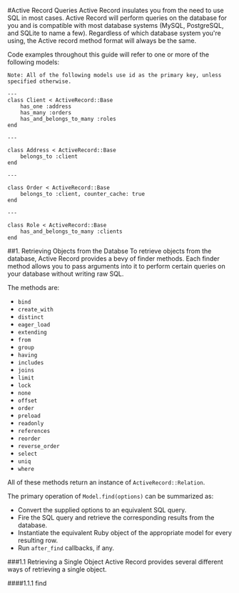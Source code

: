 #Active Record Queries
Active Record insulates you from the need to use SQL in most cases. Active Record will perform queries on the database for you and is compatible with most database systems (MySQL, PostgreSQL, and SQLite to name a few). Regardless of which database system you're using, the Active record method format will always be the same.

Code examples throughout this guide will refer to one or more of the following models:

```
Note: All of the following models use id as the primary key, unless specified otherwise.

---
class Client < ActiveRecord::Base
	has_one :address
	has_many :orders
	has_and_belongs_to_many :roles
end

---

class Address < ActiveRecord::Base
	belongs_to :client
end

---

class Order < ActiveRecord::Base
	belongs_to :client, counter_cache: true
end

---

class Role < ActiveRecord::Base
	has_and_belongs_to_many :clients
end
```

##1. Retrieving Objects from the Databse
To retrieve objects from the database, Active Record provides a bevy of finder methods. Each finder method allows you to pass arguments into it to perform certain queries on your database without writing raw SQL.

The methods are:

* `bind`
* `create_with`
* `distinct`
* `eager_load`
* `extending`
* `from`
* `group`
* `having`
* `includes`
* `joins`
* `limit`
* `lock`
* `none`
* `offset`
* `order`
* `preload`
* `readonly`
* `references`
* `reorder`
* `reverse_order`
* `select`
* `uniq`
* `where`

All of these methods return an instance of `ActiveRecord::Relation`.

The primary operation of `Model.find(options)` can be summarized as:
* Convert the supplied options to an equivalent SQL query.
* Fire the SQL query and retrieve the corresponding results from the database.
* Instantiate the equivalent Ruby object of the appropriate model for every resulting row.
* Run `after_find` callbacks, if any.

###1.1 Retrieving a Single Object
Active Record provides several different ways of retrieving a single object.

####1.1.1 find



